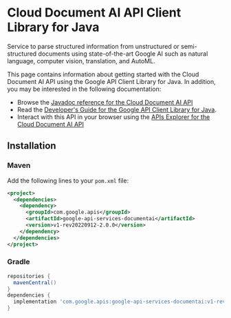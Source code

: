 # Cloud Document AI API Client Library for Java

Service to parse structured information from unstructured or semi-structured documents using state-of-the-art Google AI such as natural language, computer vision, translation, and AutoML.

This page contains information about getting started with the Cloud Document AI API
using the Google API Client Library for Java. In addition, you may be interested
in the following documentation:

* Browse the [Javadoc reference for the Cloud Document AI API][javadoc]
* Read the [Developer's Guide for the Google API Client Library for Java][google-api-client].
* Interact with this API in your browser using the [APIs Explorer for the Cloud Document AI API][api-explorer]

## Installation

### Maven

Add the following lines to your `pom.xml` file:

```xml
<project>
  <dependencies>
    <dependency>
      <groupId>com.google.apis</groupId>
      <artifactId>google-api-services-documentai</artifactId>
      <version>v1-rev20220912-2.0.0</version>
    </dependency>
  </dependencies>
</project>
```

### Gradle

```gradle
repositories {
  mavenCentral()
}
dependencies {
  implementation 'com.google.apis:google-api-services-documentai:v1-rev20220912-2.0.0'
}
```

[javadoc]: https://googleapis.dev/java/google-api-services-documentai/latest/index.html
[google-api-client]: https://github.com/googleapis/google-api-java-client/
[api-explorer]: https://developers.google.com/apis-explorer/#p/documentai/v1/
